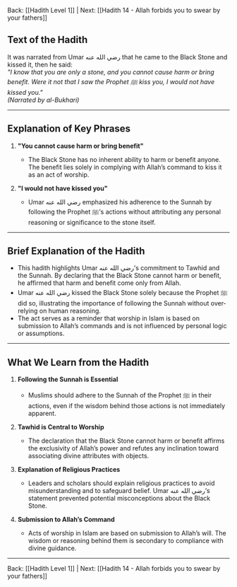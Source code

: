 Back: [[Hadith Level 1]] | Next: [[Hadith 14 - Allah forbids you to swear by your fathers]]

## Text of the Hadith
It was narrated from Umar رضي الله عنه that he came to the Black Stone and kissed it, then he said:  
*"I know that you are only a stone, and you cannot cause harm or bring benefit. Were it not that I saw the Prophet ﷺ kiss you, I would not have kissed you."*  
*(Narrated by al-Bukhari)*  

---

## Explanation of Key Phrases
1. **"You cannot cause harm or bring benefit"**  
   - The Black Stone has no inherent ability to harm or benefit anyone. The benefit lies solely in complying with Allah’s command to kiss it as an act of worship.  

2. **"I would not have kissed you"**  
   - Umar رضي الله عنه emphasized his adherence to the Sunnah by following the Prophet ﷺ’s actions without attributing any personal reasoning or significance to the stone itself.  

---

## Brief Explanation of the Hadith
- This hadith highlights Umar رضي الله عنه’s commitment to Tawhid and the Sunnah. By declaring that the Black Stone cannot harm or benefit, he affirmed that harm and benefit come only from Allah.  
- Umar رضي الله عنه kissed the Black Stone solely because the Prophet ﷺ did so, illustrating the importance of following the Sunnah without over-relying on human reasoning.  
- The act serves as a reminder that worship in Islam is based on submission to Allah’s commands and is not influenced by personal logic or assumptions.  

---

## What We Learn from the Hadith
1. **Following the Sunnah is Essential**  
   - Muslims should adhere to the Sunnah of the Prophet ﷺ in their actions, even if the wisdom behind those actions is not immediately apparent.  

2. **Tawhid is Central to Worship**  
   - The declaration that the Black Stone cannot harm or benefit affirms the exclusivity of Allah’s power and refutes any inclination toward associating divine attributes with objects.  

3. **Explanation of Religious Practices**  
   - Leaders and scholars should explain religious practices to avoid misunderstanding and to safeguard belief. Umar رضي الله عنه’s statement prevented potential misconceptions about the Black Stone.  

4. **Submission to Allah’s Command**  
   - Acts of worship in Islam are based on submission to Allah’s will. The wisdom or reasoning behind them is secondary to compliance with divine guidance.  

---
Back: [[Hadith Level 1]] | Next: [[Hadith 14 - Allah forbids you to swear by your fathers]]